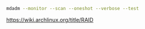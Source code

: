 ```bash
mdadm --monitor --scan --oneshot --verbose --test
```

https://wiki.archlinux.org/title/RAID